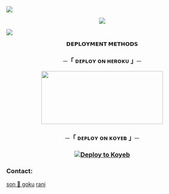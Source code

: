 <img src="https://user-images.githubusercontent.com/73097560/115834477-dbab4500-a447-11eb-908a-139a6edaec5c.gif">
<p align="center">
    <img src="https://envs.sh/TAl.jpg">
</p>
<img src="https://user-images.githubusercontent.com/73097560/115834477-dbab4500-a447-11eb-908a-139a6edaec5c.gif">





<p align="center">
<b>𝗗𝗘𝗣𝗟𝗢𝗬𝗠𝗘𝗡𝗧 𝗠𝗘𝗧𝗛𝗢𝗗𝗦</b>
</p>

<h3 align="center">
    ─「 ᴅᴇᴩʟᴏʏ ᴏɴ ʜᴇʀᴏᴋᴜ 」─
</h3>

<p align="center"><a href="https://dashboard.heroku.com/new?template=https://github.com/Rani0086/Plant-"> <img src="https://img.shields.io/badge/Deploy%20On%20Heroku-green?style=for-the-badge&logo=heroku" width="320" height="138.45"/></a></p>



<h3 align="center">
    ─「 ᴅᴇᴩʟᴏʏ ᴏɴ ᴋᴏʏᴇʙ 」─
</h3>

<h3 align="center">
    
[![Deploy to Koyeb](https://www.koyeb.com/static/images/deploy/button.svg)](https://app.koyeb.com/deploy?name=vip-chatbot&type=git&repository=THE-VIP-BOY-OP%2FVIP-CHATBOT&branch=main&builder=dockerfile&env%5BBOT_TOKEN%5D=&env%5BMONGO_URL%5D=&env%5BOWNER_ID%5D=&ports=8000%3Bhttp%3B%2F)

</h3>


### Contact:
[son 🙂 goku](https://t.me/xeno_kakarot)
[rani](https://t.me/Queen143np)
